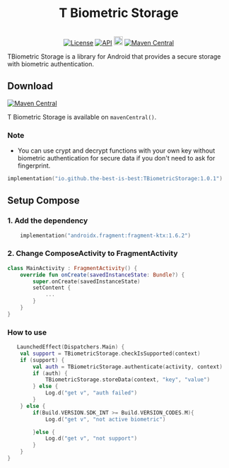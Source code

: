 <h1 align="center">T Biometric Storage</h1><br>

<div align="center">
<a href="https://opensource.org/licenses/Apache-2.0"><img alt="License" src="https://img.shields.io/badge/License-Apache%202.0-blue.svg"/></a>
<a href="https://android-arsenal.com/api?level=21" rel="nofollow"><img alt="API" src="https://camo.githubusercontent.com/0eda703da08220e08354f624a3fc0023f10416a302565c69c3759bf6e0800d40/68747470733a2f2f696d672e736869656c64732e696f2f62616467652f4150492d32312532422d627269676874677265656e2e7376673f7374796c653d666c6174" data-canonical-src="https://img.shields.io/badge/API-21%2B-brightgreen.svg?style=flat" style="max-width: 100%;"></a>
<a href="https://github.com/the-best-is-best/"><img alt="Profile" src="https://img.shields.io/badge/github-%23181717.svg?&style=for-the-badge&logo=github&logoColor=white" height="20"/></a>
<a href="https://central.sonatype.com/search?q=io.github.the-best-is-best&smo=true"><img alt="Maven Central" src="https://img.shields.io/maven-central/v/io.github.the-best-is-best/TBiometricStorage"/></a>
</div>

TBiometric Storage is a library for Android that provides a secure storage with biometric authentication.

## Download

[![Maven Central](https://img.shields.io/maven-central/v/io.github.the-best-is-best/TBiometricStorage)](https://central.sonatype.com/artifact/io.github.the-best-is-best/TBiometricStorage)

T Biometric Storage is available on `mavenCentral()`.

### Note

- You can use crypt and decrypt functions with your own key without biometric authentication for secure data if you don't need to ask for fingerprint.
```kotlin
implementation("io.github.the-best-is-best:TBiometricStorage:1.0.1")
```

## Setup Compose

### 1. Add the dependency

```kotlin
    implementation("androidx.fragment:fragment-ktx:1.6.2")
```

### 2. Change ComposeActivity to FragmentActivity

```kotlin
class MainActivity : FragmentActivity() {
    override fun onCreate(savedInstanceState: Bundle?) {
        super.onCreate(savedInstanceState)
        setContent {
            ...
        }
    }
}
```

### How to use

```kotlin
   LaunchedEffect(Dispatchers.Main) {
    val support = TBiometricStorage.checkIsSupported(context)
    if (support) {
        val auth = TBiometricStorage.authenticate(activity, context)
        if (auth) {
            TBiometricStorage.storeData(context, "key", "value")
        } else {
            Log.d("get v", "auth failed")
        }
    } else {
        if(Build.VERSION.SDK_INT >= Build.VERSION_CODES.M){
            Log.d("get v", "not active biometric")

        }else {
            Log.d("get v", "not support")
        }
    }
}
```